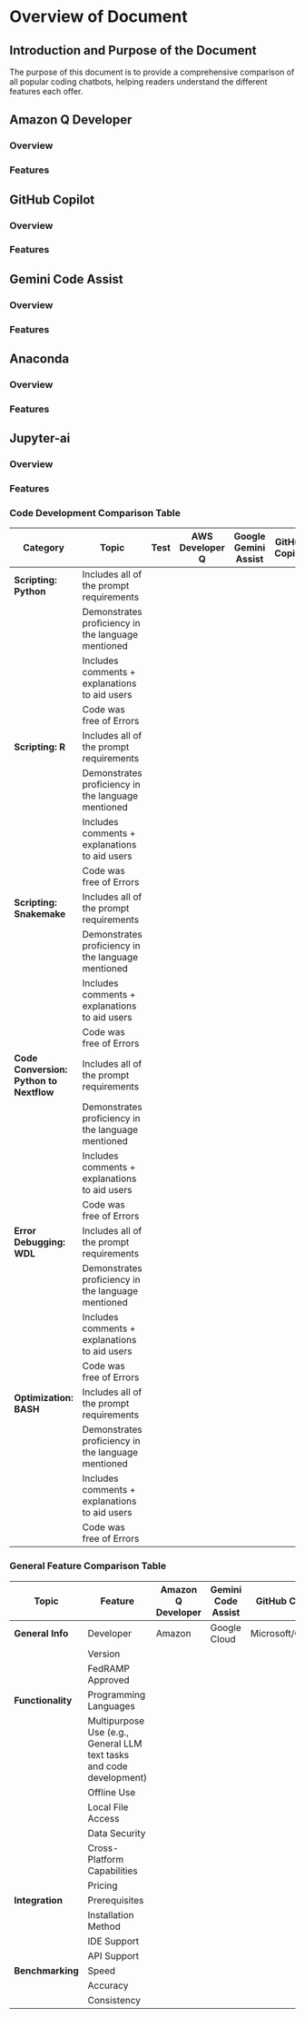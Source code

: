 # Overview of Document

## Introduction and Purpose of the Document

The purpose of this document is to provide a comprehensive comparison of all popular coding chatbots, helping readers understand the different features each offer.

## Amazon Q Developer

### Overview
### Features 

## GitHub Copilot

### Overview
### Features 

## Gemini Code Assist

### Overview
### Features 

## Anaconda

### Overview
### Features 

## Jupyter-ai

### Overview
### Features 

### Code Development Comparison Table

| **Category**             | **Topic**                                | Test | AWS Developer Q | Google Gemini Assist | GitHub Copilot | Anaconda AI |
|--------------------------|------------------------------------------|------|-----------------|----------------------|----------------|-------------|
| **Scripting: Python**    | Includes all of the prompt requirements  |      |                 |                      |                |             |
|                          | Demonstrates proficiency in the language mentioned |      |                 |                      |                |             |
|                          | Includes comments + explanations to aid users |      |                 |                      |                |             |
|                          | Code was free of Errors                  |      |                 |                      |                |             |
| **Scripting: R**         | Includes all of the prompt requirements  |      |                 |                      |                |             |
|                          | Demonstrates proficiency in the language mentioned |      |                 |                      |                |             |
|                          | Includes comments + explanations to aid users |      |                 |                      |                |             |
|                          | Code was free of Errors                  |      |                 |                      |                |             |
| **Scripting: Snakemake** | Includes all of the prompt requirements  |      |                 |                      |                |             |
|                          | Demonstrates proficiency in the language mentioned |      |                 |                      |                |             |
|                          | Includes comments + explanations to aid users |      |                 |                      |                |             |
|                          | Code was free of Errors                  |      |                 |                      |                |             |
| **Code Conversion: Python to Nextflow** | Includes all of the prompt requirements  |      |                 |                      |                |             |
|                          | Demonstrates proficiency in the language mentioned |      |                 |                      |                |             |
|                          | Includes comments + explanations to aid users |      |                 |                      |                |             |
|                          | Code was free of Errors                  |      |                 |                      |                |             |
| **Error Debugging: WDL** | Includes all of the prompt requirements  |      |                 |                      |                |             |
|                          | Demonstrates proficiency in the language mentioned |      |                 |                      |                |             |
|                          | Includes comments + explanations to aid users |      |                 |                      |                |             |
|                          | Code was free of Errors                  |      |                 |                      |                |             |
| **Optimization: BASH**   | Includes all of the prompt requirements  |      |                 |                      |                |             |
|                          | Demonstrates proficiency in the language mentioned |      |                 |                      |                |             |
|                          | Includes comments + explanations to aid users |      |                 |                      |                |             |
|                          | Code was free of Errors                  |      |                 |                      |                |             |

### General Feature Comparison Table

| **Topic**                | **Feature**                              | **Amazon Q Developer** | **Gemini Code Assist** | **GitHub Copilot** | **Anaconda AI** |
|--------------------------|------------------------------------------|------------------------|------------------------|--------------------|-----------------|
| **General Info**         | Developer                                | Amazon                 | Google Cloud           | Microsoft/OpenAI   | Anaconda        |
|                          | Version                                  |                        |                        |                    |                 |
|                          | FedRAMP Approved                         |                        |                        |                    |                 |
| **Functionality**        | Programming Languages                    |                        |                        |                    |                 |
|                          | Multipurpose Use (e.g., General LLM text tasks and code development) |                        |                        |                    |                 |
|                          | Offline Use                              |                        |                        |                    |                 |
|                          | Local File Access                        |                        |                        |                    |                 |
|                          | Data Security                            |                        |                        |                    |                 |
|                          | Cross-Platform Capabilities              |                        |                        |                    |                 |
|                          | Pricing                                  |                        |                        |                    |                 |
| **Integration**          | Prerequisites                            |                        |                        |                    |                 |
|                          | Installation Method                      |                        |                        |                    |                 |
|                          | IDE Support                              |                        |                        |                    |                 |
|                          | API Support                              |                        |                        |                    |                 |
| **Benchmarking**         | Speed                                    |                        |                        |                    |                 |
|                          | Accuracy                                 |                        |                        |                    |                 |
|                          | Consistency                              |                        |                        |                    |                 |
